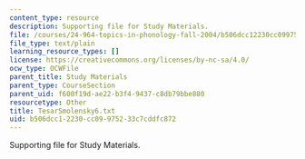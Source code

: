 ```yaml
---
content_type: resource
description: Supporting file for Study Materials.
file: /courses/24-964-topics-in-phonology-fall-2004/b506dcc12230cc09975233c7cddfc872_TesarSmolensky6.txt
file_type: text/plain
learning_resource_types: []
license: https://creativecommons.org/licenses/by-nc-sa/4.0/
ocw_type: OCWFile
parent_title: Study Materials
parent_type: CourseSection
parent_uid: f600f19d-ae22-b3f4-9437-c8db79bbe880
resourcetype: Other
title: TesarSmolensky6.txt
uid: b506dcc1-2230-cc09-9752-33c7cddfc872
---
```

Supporting file for Study Materials.